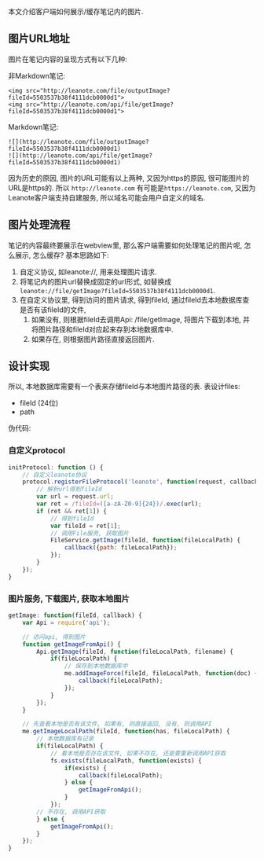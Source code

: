 本文介绍客户端如何展示/缓存笔记内的图片.

## 图片URL地址

图片在笔记内容的呈现方式有以下几种:

非Markdown笔记:

```
<img src="http://leanote.com/file/outputImage?fileId=5503537b38f4111dcb0000d1">
<img src="http://leanote.com/api/file/getImage?fileId=5503537b38f4111dcb0000d1">
```
Markdown笔记:
```
![](http://leanote.com/file/outputImage?fileId=5503537b38f4111dcb0000d1)
![](http://leanote.com/api/file/getImage?fileId=5503537b38f4111dcb0000d1)
```

因为历史的原因, 图片的URL可能有以上两种, 又因为https的原因, 很可能图片的URL是https的. 所以 `http://leanote.com`  有可能是`https://leanote.com`, 又因为Leanote客户端支持自建服务, 所以域名可能会用户自定义的域名.

## 图片处理流程
笔记的内容最终要展示在webview里, 那么客户端需要如何处理笔记的图片呢, 怎么展示, 怎么缓存? 基本思路如下:

1. 自定义协议, 如leanote://, 用来处理图片请求.
2. 将笔记内的图片url替换成固定的url形式, 如替换成 `leanote://file/getImage?fileId=5503537b38f4111dcb0000d1`.
3. 在自定义协议里, 得到访问的图片请求, 得到fileId, 通过fileId去本地数据库查是否有该fileId的文件, 
	1.  如果没有, 则根据fileId去调用Api: /file/getImage, 将图片下载到本地, 并将图片路径和fileId对应起来存到本地数据库中.
	2. 如果存在, 则根据图片路径直接返回图片.

## 设计实现

所以,  本地数据库需要有一个表来存储fileId与本地图片路径的表. 表设计files:

* fileId (24位)
* path

伪代码:

### 自定义protocol
```javascript
initProtocol: function () {
	// 自定义leanote协议
	protocol.registerFileProtocol('leanote', function(request, callback) {
		// 解析url得到fileId
		var url = request.url;
		var ret = /fileId=([a-zA-Z0-9]{24})/.exec(url);
		if (ret && ret[1]) {
			// 得到fileId
			var fileId = ret[1];
			// 调用File服务, 获取图片
			FileService.getImage(fileId, function(fileLocalPath) {
				callback({path: fileLocalPath});
			});
		}
	});
}
```

### 图片服务, 下载图片, 获取本地图片

```javascript
getImage: function(fileId, callback) {
    var Api = require('api');

    // 访问api, 得到图片
    function getImageFromApi() {
        Api.getImage(fileId, function(fileLocalPath, filename) { 
            if(fileLocalPath) {
                // 保存到本地数据库中
                me.addImageForce(fileId, fileLocalPath, function(doc) {
                    callback(fileLocalPath);
                });
            }
        }); 
    }

    // 先查看本地是否有该文件, 如果有, 则直接返回, 没有, 则调用API
    me.getImageLocalPath(fileId, function(has, fileLocalPath) {
        // 本地数据库有记录
        if(fileLocalPath) {
            // 看本地是否存在该文件, 如果不存在, 还是要重新调用API获取
            fs.exists(fileLocalPath, function(exists) {
                if(exists) {
                    callback(fileLocalPath);
                } else {
                    getImageFromApi();
                }
            });
        // 不存在, 调用API获取
        } else {
            getImageFromApi();
        }
    });
}
```